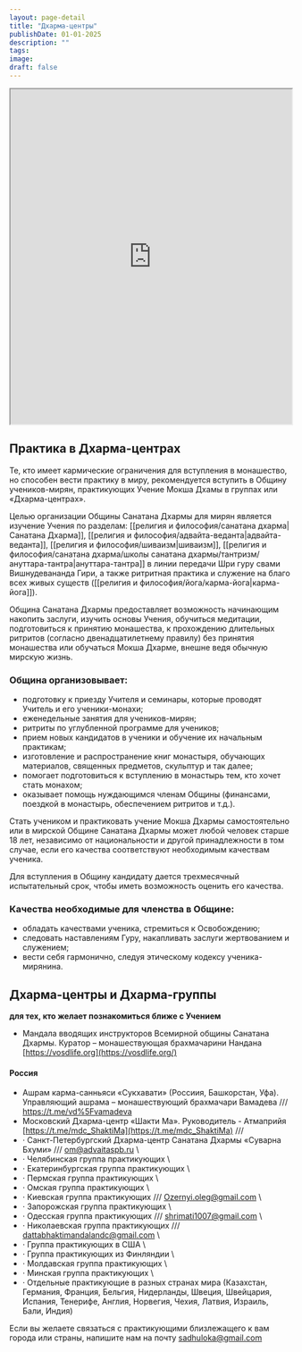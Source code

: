 ```yaml
---
layout: page-detail
title: "Дхарма-центры"
publishDate: 01-01-2025
description: ""
tags:
image:
draft: false
---
```


<iframe src="https://www.google.com/maps/d/embed?mid=1mPCaG9F5DH8xxpT0RabWAcxra8sCrBs&amp;hl=ru&amp;ehbc=2E312F" width="100%" height="600"></iframe>

## **Практика в Дхарма-центрах**
Те, кто имеет кармические ограничения для вступления в монашество, но способен вести практику в миру, рекомендуется вступить в Общину учеников-мирян, практикующих Учение Мокша Дхамы в группах или «Дхарма-центрах».

Целью организации Общины Санатана Дхармы для мирян является изучение Учения по разделам: [[религия и философия/санатана дхарма|Санатана Дхарма]], [[религия и философия/адвайта-веданта|адвайта-веданта]], [[религия и философия/шиваизм|шиваизм]], [[религия и философия/санатана дхарма/школы санатана дхармы/тантризм/ануттара-тантра|ануттара-тантра]] в линии передачи Шри гуру свами Вишнудевананда Гири, а также ритритная практика и служение на благо всех живых существ ([[религия и философия/йога/карма-йога|карма-йога]]).

Община Санатана Дхармы предоставляет возможность начинающим накопить заслуги, изучить основы Учения, обучиться медитации, подготовиться к принятию монашества, к прохождению длительных ритритов (согласно двенадцатилетнему правилу) без принятия монашества или обучаться Мокша Дхарме, внешне ведя обычную мирскую жизнь.

### Община организовывает:
* подготовку к приезду Учителя и семинары, которые проводят Учитель и его ученики-монахи;
* еженедельные занятия для учеников-мирян;
* ритриты по углубленной программе для учеников;
* прием новых кандидатов в ученики и обучение их начальным практикам;
* изготовление и распространение книг монастыря, обучающих материалов, священных предметов, скульптур и так далее;
* помогает подготовиться к вступлению в монастырь тем, кто хочет стать монахом;
* оказывает помощь нуждающимся членам Общины (финансами, поездкой в монастырь, обеспечением ритритов и т.д.).

Стать учеником и практиковать учение Мокша Дхармы самостоятельно или в мирской Общине Санатана Дхармы может любой человек старше 18 лет, независимо от национальности и другой принадлежности в том случае, если его качества соответствуют необходимым качествам ученика.

Для вступления в Общину кандидату дается трехмесячный испытательный срок, чтобы иметь возможность оценить его качества.

### Качества необходимые для членства в Общине:
* обладать качествами ученика, стремиться к Освобождению;
* следовать наставлениям Гуру, накапливать заслуги жертвованием и служением;
* вести себя гармонично, следуя этическому кодексу ученика-мирянина.
  
  
## **Дхарма-центры и Дхарма-группы** 
**для тех, кто желает познакомиться ближе с Учением**

- Мандала вводящих инструкторов Всемирной общины Санатана Дхармы. Куратор – монашествующая брахмачарини Нандана [https://vosdlife.org](https://vosdlife.org/)

#### Россия
- Ашрам карма-санньяси «Сукхавати» (Россиия, Башкорстан, Уфа). Управляющий ашрама – монашествующий брахмачари Вамадева /// <https://t.me/vd%5Fvamadeva> 
- Московский Дхарма-центр «Шакти Ма». Руководитель - Атмаприйя [https://t.me/mdc_ShaktiMa](https://t.me/mdc_ShaktiMa) /// 
- · Санкт-Петербургский Дхарма-центр Санатана Дхармы «Суварна Бхуми» /// [om@advaitaspb.ru](mailto:om@advaitaspb.ru) \
- · Челябинская группа практикующих \
- · Екатеринбургская группа практикующих \
- · Пермская группа практикующих \
- · Омская группа практикующих \
- · Киевская группа практикующих /// [Ozernyi.oleg@gmail.com](mailto:Ozernyi.oleg@gmail.com)  \
- · Запорожская группа практикующих \
- · Одесская группа практикующих /// [shrimati1007@gmail.com](mailto:shrimati1007@gmail.com)  \
- · Николаевская группа практикующих /// [dattabhaktimandalandc@gmail.com](mailto:dattabhaktimandalandc@gmail.com)  \
- · Группа практикующих в США \
- · Группа практикующих из Финляндии   \
- · Молдавская группа практикующих \
- · Минская группа практикующих  \
- · Отдельные практикующие в разных странах мира (Казахстан, Германия, Франция, Бельгия, Нидерланды, Швеция, Швейцария, Испания, Тенерифе, Англия, Норвегия, Чехия, Латвия, Израиль, Бали, Индия)

 Если вы желаете связаться с практикующими близлежащего к вам города или страны, напишите нам на почту [sadhuloka@gmail.com](mailto:sadhuloka@gmail.com) 
  
  
